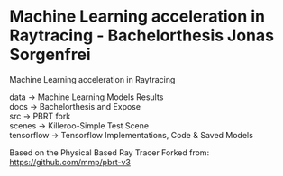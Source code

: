 # Machine Learning acceleration in Raytracing - Bachelorthesis Jonas Sorgenfrei
Machine Learning acceleration in Raytracing

data -> Machine Learning Models Results <br>
docs -> Bachelorthesis and Expose <br>
src -> PBRT fork <br>
scenes -> Killeroo-Simple Test Scene <br>
tensorflow -> Tensorflow Implementations, Code & Saved Models <br>

Based on the Physical Based Ray Tracer
Forked from: https://github.com/mmp/pbrt-v3
